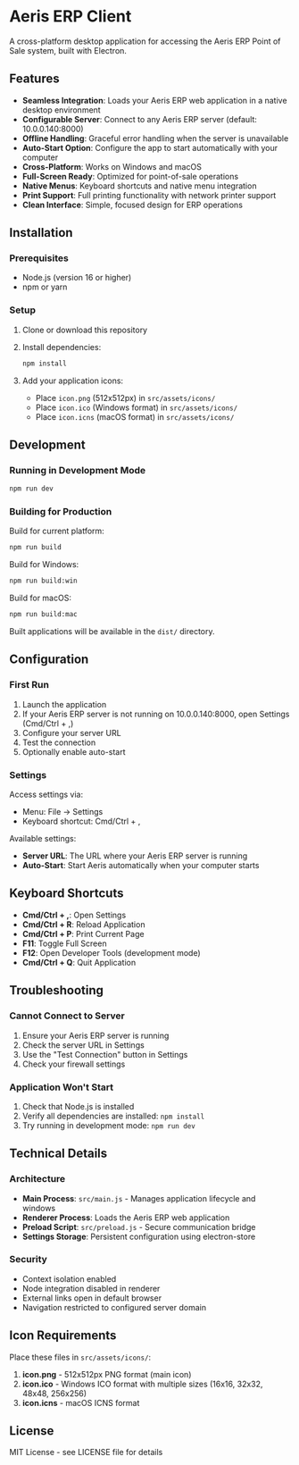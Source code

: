 # Aeris ERP Client

A cross-platform desktop application for accessing the Aeris ERP Point of Sale system, built with Electron.

## Features

- **Seamless Integration**: Loads your Aeris ERP web application in a native desktop environment
- **Configurable Server**: Connect to any Aeris ERP server (default: 10.0.0.140:8000)
- **Offline Handling**: Graceful error handling when the server is unavailable
- **Auto-Start Option**: Configure the app to start automatically with your computer
- **Cross-Platform**: Works on Windows and macOS
- **Full-Screen Ready**: Optimized for point-of-sale operations
- **Native Menus**: Keyboard shortcuts and native menu integration
- **Print Support**: Full printing functionality with network printer support
- **Clean Interface**: Simple, focused design for ERP operations

## Installation

### Prerequisites

- Node.js (version 16 or higher)
- npm or yarn

### Setup

1. Clone or download this repository
2. Install dependencies:
   ```bash
   npm install
   ```

3. Add your application icons:
   - Place `icon.png` (512x512px) in `src/assets/icons/`
   - Place `icon.ico` (Windows format) in `src/assets/icons/`
   - Place `icon.icns` (macOS format) in `src/assets/icons/`

## Development

### Running in Development Mode

```bash
npm run dev
```

### Building for Production

Build for current platform:
```bash
npm run build
```

Build for Windows:
```bash
npm run build:win
```

Build for macOS:
```bash
npm run build:mac
```

Built applications will be available in the `dist/` directory.

## Configuration

### First Run

1. Launch the application
2. If your Aeris ERP server is not running on 10.0.0.140:8000, open Settings (Cmd/Ctrl + ,)
3. Configure your server URL
4. Test the connection
5. Optionally enable auto-start

### Settings

Access settings via:
- Menu: File → Settings
- Keyboard shortcut: Cmd/Ctrl + ,

Available settings:
- **Server URL**: The URL where your Aeris ERP server is running
- **Auto-Start**: Start Aeris automatically when your computer starts

## Keyboard Shortcuts

- **Cmd/Ctrl + ,**: Open Settings
- **Cmd/Ctrl + R**: Reload Application
- **Cmd/Ctrl + P**: Print Current Page
- **F11**: Toggle Full Screen
- **F12**: Open Developer Tools (development mode)
- **Cmd/Ctrl + Q**: Quit Application

## Troubleshooting

### Cannot Connect to Server

1. Ensure your Aeris ERP server is running
2. Check the server URL in Settings
3. Use the "Test Connection" button in Settings
4. Check your firewall settings

### Application Won't Start

1. Check that Node.js is installed
2. Verify all dependencies are installed: `npm install`
3. Try running in development mode: `npm run dev`

## Technical Details

### Architecture

- **Main Process**: `src/main.js` - Manages application lifecycle and windows
- **Renderer Process**: Loads the Aeris ERP web application
- **Preload Script**: `src/preload.js` - Secure communication bridge
- **Settings Storage**: Persistent configuration using electron-store

### Security

- Context isolation enabled
- Node integration disabled in renderer
- External links open in default browser
- Navigation restricted to configured server domain

## Icon Requirements

Place these files in `src/assets/icons/`:

1. **icon.png** - 512x512px PNG format (main icon)
2. **icon.ico** - Windows ICO format with multiple sizes (16x16, 32x32, 48x48, 256x256)
3. **icon.icns** - macOS ICNS format

## License

MIT License - see LICENSE file for details 